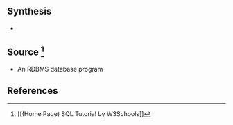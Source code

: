 ## Synthesis
- 
## Source [^1]
- An RDBMS database program
## References

[^1]: [[(Home Page) SQL Tutorial by W3Schools]]